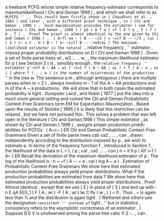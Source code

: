 a treebank PCFG whose simple relative frequency estimator corresponds to maximumlikelihood ( Chi and Geman 1998 ) , and which we shall refer to as `` MLPCFG '' . 
This result been firstly shown in ( Chaudhuri et al. , 1983 ) and later , with a different proof technique , in ( Chi and Geman , 1998 ) . 
Such maximization provides the estimator ( see for instance ( Chi and Geman , 1998 ) ) pG ( A ? a ) =f ( A ? a , T ) f ( A , T ) . 
Proof The proof is almost identical to the one given by Chi and Ceman ( 1998 ) . 
( 8~fl ea ~ ( B -- ~/3 ) = ~=lf B -- ~/3 ; cai ) ( 3 ) c~ s.t . H < B-~ ) e~ ~i=lf B -- -+o4cai ) The maximum-likelihood estimator is the natural , `` relative frequency , '' estimator . 
impose proper probability distributions on D ( Chi and Geman 1998 ) . 
Given a set of finite parse trees wl , w2 ... .. w , , the maximum-likelihood estimator for p ( see Section 2 ) is , sensibly enough , the `` relative frequency '' estimator y'~nlf A ~ AA ; wi ) ~i=1 f ( A ~ AA ; wi ) + f ( A ~ a ; wi ) ] where f ( . ; w ) is the number of occurrences of the production `` . '' in the tree w. The sentence a m , although ambiguous ( there are multiple parses when m > 2 ) , always involves m - 1 of the A ~ AA productions and m of the A ~ a productions . 
We will show that in both cases the estimated probability is tight . 
Dumpster Laird , and Rubin [ 1977 ] put the idea into a much more general setting and coined the Chi and Geman Probabilistic Context-Free Grammars term EM for Expectation-Maximization . 
Based upon the results of Stolcke [ 1995 ] it is likely that this restriction can be relaxed , but we have not pursued this . 
This solves a problem that was left open in the literature ( Chi and Geman,1998 ) 
This simple estimator , as shown by Chi and Geman ( 1998 ) , assigns proper production probÂ­ abilities for PCFGs . 
( A~c~ ) ER Chi and Geman Probabilistic Context-Free Grammars Given a set of finite parse trees cab ca2 , ... , can , drawn independently according to the distribution imposed by p , we wish to estimate p. In terms of the frequency function f , introduced in Section 1 , the likelihood of the data is L = L ( p ; cal , ca2 ... .. con ) n = II II p ( AY i=1 ( A~ ) ER Recall the derivation of the maximum-likelihood estimator of p : The log of the likelihood is : n ~ ~f ( A -- + a ; cai ) log A ~ a ) . 
Estimation of Probabilistic Context-Free Grammars
We show here that estimated production probabilities always yield proper distributions.
What if the production probabilities are estimated from data ? 
We show here that estimated production probabilities always yield proper distributions . 
Proof Almost identical , except that we use ( 5 ) in place of ( 3 ) and end up with : n E qA EEG_1 [ F ( A ; wi ) -F ( A ; wi ) lw C fly ( w , ) ] ~ 0 . 
Thus , ~ is again less than ½ and the distribution is again tight . 
( Wetherell and others use the designation `` consistent '' instead of `` tight , '' but in statistics , consistency refers to the asymptotic correctness of an estimator . ) 
Suppose B E V is unobserved among the parse tree cabc 0 2 -.. , can . 